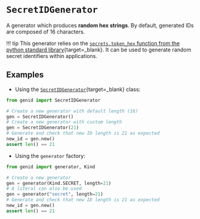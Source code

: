 
# `SecretIDGenerator`


A generator which produces **random hex strings**. By default, generated IDs are composed of 16 characters.

!!! tip
    This generator relies on the [`secrets.token_hex` function from the python standard library](https://docs.python.org/3/library/secrets.html#secrets.token_hex){target=_blank}. It can be used to generate random secret identifiers within applications.


## Examples

- Using the [`SecretIDGenerator`](/reference/genid/#secretidgenerator){target=_blank} class:

```python
from genid import SecretIDGenerator

# Create a new generator with default length (16)
gen = SecretIDGenerator()
# Create a new generator with custom length
gen = SecretIDGenerator(21)
# Generate and check that new ID length is 21 as expected
new_id = gen.new()
assert len() == 21
```

- Using the `generator` factory:

```python
from genid import generator, Kind

# Create a new generator
gen = generator(Kind.SECRET, length=21)
# A literal can also be used
gen = generator("secret", length=21)
# Generate and check that new ID length is 21 as expected
new_id = gen.new()
assert len() == 21
```
